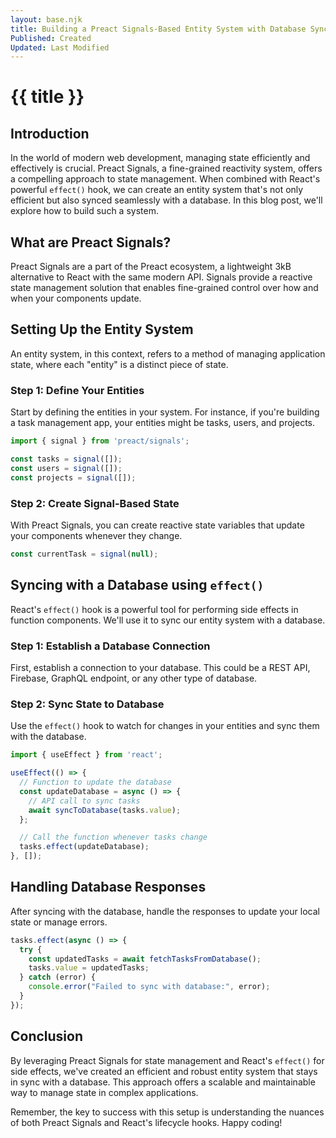 ```yaml
---
layout: base.njk
title: Building a Preact Signals-Based Entity System with Database Syncing Using `effect()`
Published: Created
Updated: Last Modified
---
```


# {{ title }}

## Introduction

In the world of modern web development, managing state efficiently and effectively is crucial. Preact Signals, a fine-grained reactivity system, offers a compelling approach to state management. When combined with React's powerful `effect()` hook, we can create an entity system that's not only efficient but also synced seamlessly with a database. In this blog post, we'll explore how to build such a system.

## What are Preact Signals?

Preact Signals are a part of the Preact ecosystem, a lightweight 3kB alternative to React with the same modern API. Signals provide a reactive state management solution that enables fine-grained control over how and when your components update.

## Setting Up the Entity System

An entity system, in this context, refers to a method of managing application state, where each "entity" is a distinct piece of state.

### Step 1: Define Your Entities

Start by defining the entities in your system. For instance, if you're building a task management app, your entities might be tasks, users, and projects.

```javascript
import { signal } from 'preact/signals';

const tasks = signal([]);
const users = signal([]);
const projects = signal([]);
```

### Step 2: Create Signal-Based State

With Preact Signals, you can create reactive state variables that update your components whenever they change.

```javascript
const currentTask = signal(null);
```

## Syncing with a Database using `effect()`

React's `effect()` hook is a powerful tool for performing side effects in function components. We'll use it to sync our entity system with a database.

### Step 1: Establish a Database Connection

First, establish a connection to your database. This could be a REST API, Firebase, GraphQL endpoint, or any other type of database.

### Step 2: Sync State to Database

Use the `effect()` hook to watch for changes in your entities and sync them with the database.

```javascript
import { useEffect } from 'react';

useEffect(() => {
  // Function to update the database
  const updateDatabase = async () => {
    // API call to sync tasks
    await syncToDatabase(tasks.value);
  };

  // Call the function whenever tasks change
  tasks.effect(updateDatabase);
}, []);
```

## Handling Database Responses

After syncing with the database, handle the responses to update your local state or manage errors.

```javascript
tasks.effect(async () => {
  try {
    const updatedTasks = await fetchTasksFromDatabase();
    tasks.value = updatedTasks;
  } catch (error) {
    console.error("Failed to sync with database:", error);
  }
});
```

## Conclusion

By leveraging Preact Signals for state management and React's `effect()` for side effects, we've created an efficient and robust entity system that stays in sync with a database. This approach offers a scalable and maintainable way to manage state in complex applications.

Remember, the key to success with this setup is understanding the nuances of both Preact Signals and React's lifecycle hooks. Happy coding!
